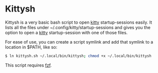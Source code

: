 # Kittysh

Kittysh is a very basic bash script to open [kitty](https://sw.kovidgoyal.net/kitty/) startup-sessions easily.
It lists all the files under ~/.config/kitty/startup-sessions and gives you the option to open a [kitty](https://sw.kovidgoyal.net/kitty/) startup-session with one of those files.

For ease of use, you can create a script symlink and add that symlink to a location in $PATH, like so:
```bash
$ ln kittysh.sh ~/.local/bin/kittysh; chmod +x ~/.local/bin/kittysh
```

This script requires [fzf](https://github.com/junegunn/fzf).
